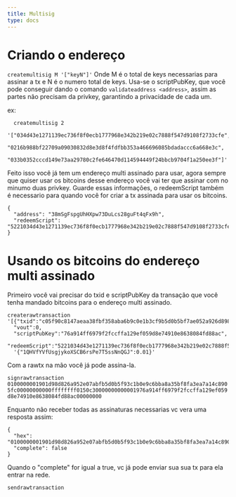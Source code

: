 ```yaml
---
title: Multisig
type: docs
---
```


# Criando o endereço

`createmultisig M '["keyN"]'`
Onde M é o total de keys necessarias para assinar a tx e N é o numero total de keys. Usa-se o scriptPubKey, que você pode conseguir dando o comando `validateaddress <address>`, assim as partes não precisam da privkey, garantindo a privacidade de cada um.

ex:
```
  createmultisig 2
  '["034d43e1271139ec736f8f0ecb1777968e342b219e02c7888f547d9108f2733cfe",
    "0216b988bf22709a09030832d8e3d8f4fdfbb353a466696085bdadaccc6a668e3c",
    "033b0352cccd149e73aa29780c2fe646470d114594449f24bbcb9704f1a250ee3f"]'
  ```

Feito isso você já tem um endereço multi assinado para usar, agora sempre que quiser usar os bitcoins desse endereço você vai ter que assinar com no minumo duas privkey.
Guarde essas informações, o redeemScript também é necessario para quando você for criar a tx assinada para usar os bitcoins.
```
{
  "address": "38mSgFspgUhHXpw73DuLcs28guFt4qFx9h",
  "redeemScript": "5221034d43e1271139ec736f8f0ecb1777968e342b219e02c7888f547d9108f2733cfe210216b988bf22709a09030832d8e3d8f4fdfbb353a466696085bdadaccc6a668e3c52ae"
}
```

# Usando os bitcoins do endereço multi assinado

Primeiro você vai precisar do txid e scriptPubKey da transação que você tenha mandado bitcoins para o endereço multi assinado.

```
createrawtransaction
'[{"txid":"c05f90c8147aeaa38fbf358aba6b9c0e1b3cf9b5d0b5bf7ae052a926d8981d90",
  "vout":0,
  "scriptPubKey":"76a914ff6979f2fccffa129ef059d8e74910e8638084fd88ac",
  "redeemScript":"5221034d43e1271139ec736f8f0ecb1777968e342b219e02c7888f547d9108f2733cfe210216b988bf22709a09030832d8e3d8f4fdfbb353a466696085bdadaccc6a668e3c52ae"}]'
  '{"1QHVfYVfUsgjykoXSCB6rsPe7T5ssNnQGJ":0.01}'
```

Com a rawtx na mão você já pode assina-la.

`signrawtransaction 0100000001901d98d826a952e07abfb5d0b5f93c1b0e9c6bba8a35bf8fa3ea7a14c8905fc00000000000ffffffff0150c30000000000001976a914ff6979f2fccffa129ef059d8e74910e8638084fd88ac00000000`

Enquanto não receber todas as assinaturas necessarias vc vera uma resposta assim:

```
{
  "hex": "0100000001901d98d826a952e07abfb5d0b5f93c1b0e9c6bba8a35bf8fa3ea7a14c8905fc00000000000ffffffff0150c30000000000001976a914ff6979f2fccffa129ef059d8e74910e8638084fd88ac00000000",
  "complete": false
}
```

Quando o "complete" for igual a true, vc já pode enviar sua sua tx para ela entrar na rede.

`sendrawtransaction`

